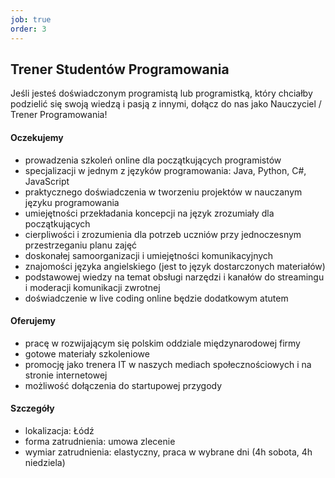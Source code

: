 ```yaml
---
job: true
order: 3
---
```


## Trener Studentów Programowania

Jeśli jesteś doświadczonym programistą lub programistką, który chciałby podzielić się swoją wiedzą i pasją z innymi, dołącz do nas jako Nauczyciel / Trener Programowania!

#### Oczekujemy


- prowadzenia szkoleń online dla początkujących programistów
- specjalizacji w jednym z języków programowania: Java, Python, C#, JavaScript
- praktycznego doświadczenia w tworzeniu projektów w nauczanym języku programowania
- umiejętności przekładania koncepcji na język zrozumiały dla początkujących
- cierpliwości i zrozumienia dla potrzeb uczniów przy jednoczesnym przestrzeganiu planu zajęć
- doskonałej samoorganizacji i umiejętności komunikacyjnych
- znajomości języka angielskiego (jest to język dostarczonych materiałów)
- podstawowej wiedzy na temat obsługi narzędzi i kanałów do streamingu i moderacji komunikacji zwrotnej
- doświadczenie w live coding online będzie dodatkowym atutem


#### Oferujemy
- pracę w rozwijającym się polskim oddziale międzynarodowej firmy
- gotowe materiały szkoleniowe
- promocję jako trenera IT w naszych mediach społecznościowych i na stronie internetowej
- możliwość dołączenia do startupowej przygody

#### Szczegóły

- lokalizacja: Łódź
- forma zatrudnienia: umowa zlecenie
- wymiar zatrudnienia: elastyczny, praca w wybrane dni (4h sobota, 4h niedziela)
